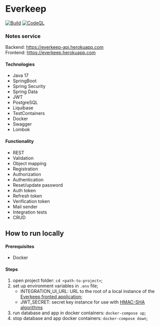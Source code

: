 
# Everkeep
[![Build](https://github.com/shveykinvlad/everkeep-api/actions/workflows/build.yml/badge.svg)](https://github.com/shveykinvlad/everkeep-api/actions/workflows/build.yml)
[![CodeQL](https://github.com/shveykinvlad/everkeep-api/actions/workflows/codeql-analysis.yml/badge.svg)](https://github.com/shveykinvlad/everkeep-api/actions/workflows/codeql-analysis.yml)

### Notes service  
Backend: https://everkeep-api.herokuapp.com  
Frontend: https://everkeep.herokuapp.com  
#### Technologies
* Java 17
* SpringBoot
* Spring Security
* Spring Data
* JWT
* PostgreSQL
* Liquibase
* TestContainers
* Docker
* Swagger
* Lombok
#### Functionality
* REST
* Validation
* Object mapping
* Registration
* Authorization
* Authentication
* Reset/update password
* Auth token
* Refresh token
* Verification token
* Mail sender
* Integration tests
* CRUD

## How to run locally
#### Prerequisites
* Docker
#### Steps
1. open project folder: `cd <path-to-project>`;
2. set up environment variables in `.env` file;
    * INTEGRATION_UI_URL: URL to the root of a local instance of the [Everkeep fronted application](https://github.com/shveykinvlad/everkeep);
    * JWT_SECRET: secret key instance for use with [HMAC-SHA algorithms](https://www.rfc-editor.org/rfc/rfc7518#section-3.2)
4. run database and app in docker containers: `docker-compose up`;
5. stop database and app docker containers: `docker-compose down`;


